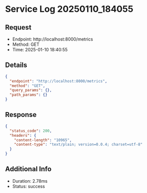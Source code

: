 # Service Log 20250110_184055

## Request
- Endpoint: http://localhost:8000/metrics
- Method: GET
- Time: 2025-01-10 18:40:55

## Details
```json
{
  "endpoint": "http://localhost:8000/metrics",
  "method": "GET",
  "query_params": {},
  "path_params": {}
}
```

## Response
```json
{
  "status_code": 200,
  "headers": {
    "content-length": "10965",
    "content-type": "text/plain; version=0.0.4; charset=utf-8"
  }
}
```

## Additional Info
- Duration: 2.78ms
- Status: success
